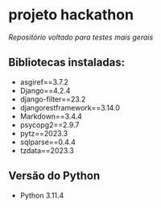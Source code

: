 # projeto hackathon
_Repositório voltado para testes mais gerais_

## Bibliotecas instaladas:
- asgiref==3.7.2
- Django==4.2.4
- django-filter==23.2
- djangorestframework==3.14.0
- Markdown==3.4.4
- psycopg2==2.9.7
- pytz==2023.3
- sqlparse==0.4.4
- tzdata==2023.3

## Versão do Python 
- Python 3.11.4